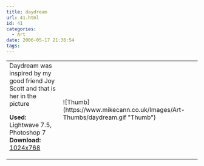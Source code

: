 ```yaml
---
title: daydream
url: 41.html
id: 41
categories:
  - Art
date: 2006-05-17 21:36:54
tags:
---
```


<table width="100%" cellspacing="0" cellpadding="0" border="0">
<tr>
<td>Daydream was inspired by my good friend Joy Scott and that is her in the picture

<span style="font-weight: bold">Used:</span> Lightwave 7.5, Photoshop 7
<span style="font-weight: bold">Download:</span> [1024x768](https://www.mikecann.co.uk/Images/Art-Full/daydream.jpg)</td>

<td>![Thumb](https://www.mikecann.co.uk/Images/Art-Thumbs/daydream.gif "Thumb")</td>
</tr>
</table>
